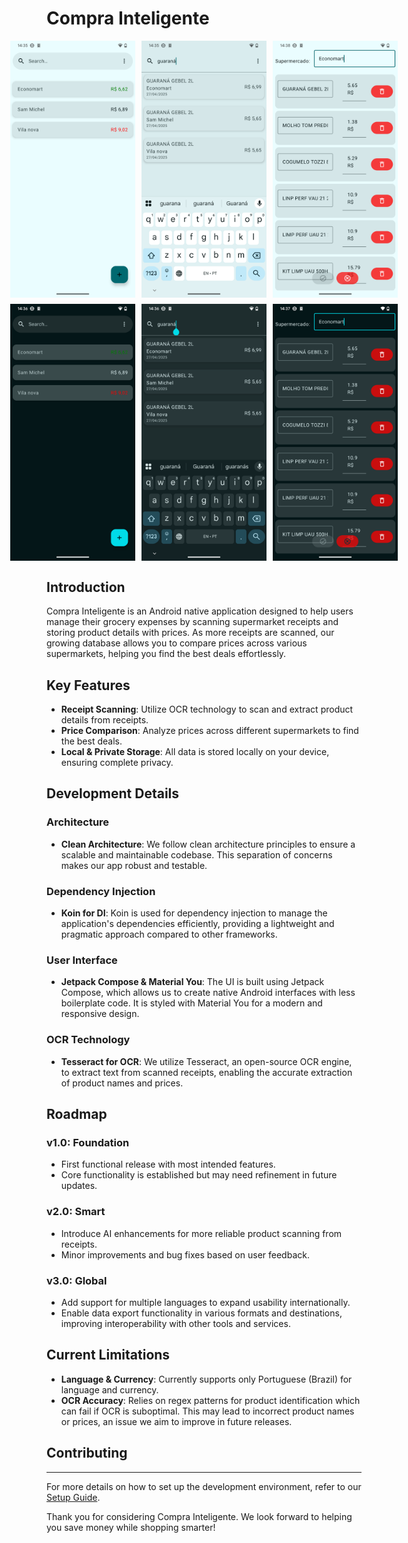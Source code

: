 # Compra Inteligente
<div align="center">
  <div style="display: flex; justify-content: center; gap: 10px;">
    <img src="images/home-light.png" width="200">
    <img src="images/search-light.png" width="200">
    <img src="images/add-light.png" width="200">
  </div>
  
  <div style="display: flex; justify-content: center; gap: 10px; margin-top: 10px;">
    <img src="images/home-dark.png" width="200">
    <img src="images/search-dark.png" width="200">
    <img src="images/add-dark.png" width="200">
  </div>
</div>


## Introduction

Compra Inteligente is an Android native application designed to help users manage their grocery expenses by scanning supermarket receipts and storing product details with prices. As more receipts are scanned, our growing database allows you to compare prices across various supermarkets, helping you find the best deals effortlessly.

## Key Features

- **Receipt Scanning**: Utilize OCR technology to scan and extract product details from receipts.
- **Price Comparison**: Analyze prices across different supermarkets to find the best deals.
- **Local & Private Storage**: All data is stored locally on your device, ensuring complete privacy.

## Development Details

### Architecture

- **Clean Architecture**: We follow clean architecture principles to ensure a scalable and maintainable codebase. This separation of concerns makes our app robust and testable.

### Dependency Injection

- **Koin for DI**: Koin is used for dependency injection to manage the application's dependencies efficiently, providing a lightweight and pragmatic approach compared to other frameworks.

### User Interface

- **Jetpack Compose & Material You**: The UI is built using Jetpack Compose, which allows us to create native Android interfaces with less boilerplate code. It is styled with Material You for a modern and responsive design.

### OCR Technology

- **Tesseract for OCR**: We utilize Tesseract, an open-source OCR engine, to extract text from scanned receipts, enabling the accurate extraction of product names and prices.

## Roadmap

### v1.0: Foundation
- First functional release with most intended features.
- Core functionality is established but may need refinement in future updates.

### v2.0: Smart
- Introduce AI enhancements for more reliable product scanning from receipts.
- Minor improvements and bug fixes based on user feedback.

### v3.0: Global
- Add support for multiple languages to expand usability internationally.
- Enable data export functionality in various formats and destinations, improving interoperability with other tools and services.

## Current Limitations

- **Language & Currency**: Currently supports only Portuguese (Brazil) for language and currency.
- **OCR Accuracy**: Relies on regex patterns for product identification which can fail if OCR is suboptimal. This may lead to incorrect product names or prices, an issue we aim to improve in future releases.

## Contributing


---

For more details on how to set up the development environment, refer to our [Setup Guide](link_to_setup_guide).

Thank you for considering Compra Inteligente. We look forward to helping you save money while shopping smarter!
